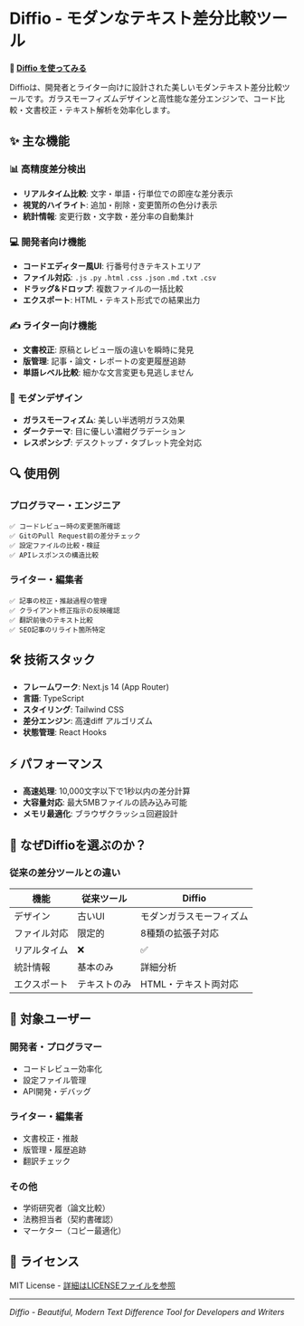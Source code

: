 # Diffio - モダンなテキスト差分比較ツール

**🚀 [Diffio を使ってみる](https://diffio.sbs)**

Diffioは、開発者とライター向けに設計された美しいモダンテキスト差分比較ツールです。ガラスモーフィズムデザインと高性能な差分エンジンで、コード比較・文書校正・テキスト解析を効率化します。

## ✨ 主な機能

### 📊 高精度差分検出
- **リアルタイム比較**: 文字・単語・行単位での即座な差分表示
- **視覚的ハイライト**: 追加・削除・変更箇所の色分け表示
- **統計情報**: 変更行数・文字数・差分率の自動集計

### 💻 開発者向け機能
- **コードエディター風UI**: 行番号付きテキストエリア
- **ファイル対応**: `.js` `.py` `.html` `.css` `.json` `.md` `.txt` `.csv`
- **ドラッグ&ドロップ**: 複数ファイルの一括比較
- **エクスポート**: HTML・テキスト形式での結果出力

### ✍️ ライター向け機能
- **文書校正**: 原稿とレビュー版の違いを瞬時に発見
- **版管理**: 記事・論文・レポートの変更履歴追跡
- **単語レベル比較**: 細かな文言変更も見逃しません

### 🎨 モダンデザイン
- **ガラスモーフィズム**: 美しい半透明ガラス効果
- **ダークテーマ**: 目に優しい濃紺グラデーション
- **レスポンシブ**: デスクトップ・タブレット完全対応

## 🔍 使用例

### プログラマー・エンジニア
```
✅ コードレビュー時の変更箇所確認
✅ GitのPull Request前の差分チェック
✅ 設定ファイルの比較・検証
✅ APIレスポンスの構造比較
```

### ライター・編集者
```
✅ 記事の校正・推敲過程の管理
✅ クライアント修正指示の反映確認
✅ 翻訳前後のテキスト比較
✅ SEO記事のリライト箇所特定
```

## 🛠 技術スタック

- **フレームワーク**: Next.js 14 (App Router)
- **言語**: TypeScript
- **スタイリング**: Tailwind CSS
- **差分エンジン**: 高速diff アルゴリズム
- **状態管理**: React Hooks

## ⚡ パフォーマンス

- **高速処理**: 10,000文字以下で1秒以内の差分計算
- **大容量対応**: 最大5MBファイルの読み込み可能
- **メモリ最適化**: ブラウザクラッシュ回避設計

## 🌟 なぜDiffioを選ぶのか？

### 従来の差分ツールとの違い
| 機能 | 従来ツール | Diffio |
|------|------------|--------|
| デザイン | 古いUI | モダンガラスモーフィズム |
| ファイル対応 | 限定的 | 8種類の拡張子対応 |
| リアルタイム | ❌ | ✅ |
| 統計情報 | 基本のみ | 詳細分析 |
| エクスポート | テキストのみ | HTML・テキスト両対応 |

## 🎯 対象ユーザー

### 開発者・プログラマー
- コードレビュー効率化
- 設定ファイル管理
- API開発・デバッグ

### ライター・編集者
- 文書校正・推敲
- 版管理・履歴追跡
- 翻訳チェック

### その他
- 学術研究者（論文比較）
- 法務担当者（契約書確認）
- マーケター（コピー最適化）

## 📄 ライセンス

MIT License - [詳細はLICENSEファイルを参照](LICENSE)

---
*Diffio - Beautiful, Modern Text Difference Tool for Developers and Writers*
